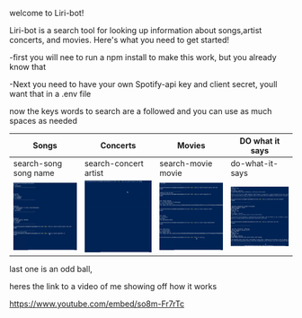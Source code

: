 welcome to Liri-bot!

Liri-bot is a search tool for looking up information about songs,artist concerts, and movies.
Here's what you need to get started!

 -first you will nee to run a npm install to make this work, but you already know that
 
 -Next you need to have your own Spotify-api key and client secret, youll want that in a .env file 
 
 now the keys words to search are a followed and you can use as much spaces as needed
 
 Songs | Concerts | Movies | DO what it says
------------ | ------------- | ------------- | -------------
search-song song name  | search-concert artist | search-movie movie | do-what-it-says
![song gif](/gif/searchsong.gif) | ![song gif](/gif/concert.gif) | ![song gif](/gif/movie.gif) | ![song gif](/gif/Iwant.gif)
 
 
 
 
 
 last one is an odd ball,

 heres the link to a video of me showing off how it works

https://www.youtube.com/embed/so8m-Fr7rTc

